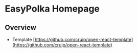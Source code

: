 # EasyPolka Homepage
 
## Overview

- Template [https://github.com/cruip/open-react-template](https://github.com/cruip/open-react-template)